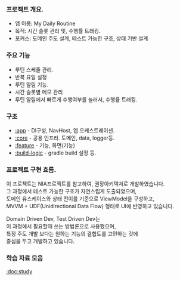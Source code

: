 ### 프로젝트 개요.
- 앱 이름: My Daily Routine
- 목적: 시간 슬롯 관리 및, 수행률 트래킹.
- 포커스: 도메인 주도 설계, 테스트 가능한 구조, 상태 기반 설계

### 주요 기능
- 루틴 스케줄 관리.
- 반복 요일 설정
- 루틴 알림 기능.
- 시간 슬롯별 메모 관리
- 루틴 알림에서 빠르게 수행여부를 눌러서, 수행률 트래킹.

### 구조
- [:app](/app) - DI구성, NavHost, 앱 오케스트레이션.
- [:core](/core) - 공용 인프라. 도메인, data, logger등.
- [:feature](/feature) - 기능, 화면(기능)
- [:build-logic](/build-logic) - gradle build 설정 등.


### 프로젝트 구현 흐름.

이 프로젝트는 NIA프로젝트를 참고하여, 권장아키텍쳐로 개발하였습니다.  
그 과정에서 테스트 가능한 구조가 자연스럽게 도출되었으며,  
도메인 유스케이스와 상태 전이를 기준으로 ViewModel을 구성하고,  
MVVM + UDF(Unidirectional Data Flow) 형태로 UI에 반영하고 있습니다.

Domain Driven Dev, Test Driven Dev는  
이 과정에서 필요할때 쓰는 방법론으로 사용했으며,  
특정 주도 개발 보다는 원하는 기능의 결합도를 고민하는 것에   
중심을 두고 개발하고 있습니다.  

### 학습 자료 모음
[:doc:study](study)